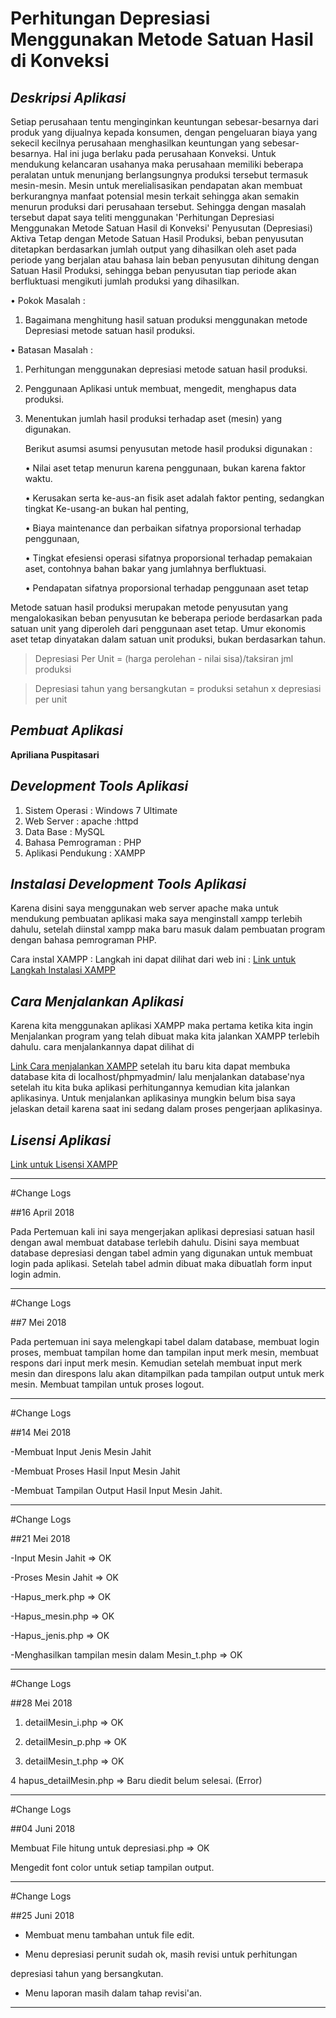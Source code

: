 
# Perhitungan Depresiasi Menggunakan Metode Satuan Hasil di Konveksi


***Deskripsi Aplikasi***
---

Setiap perusahaan tentu menginginkan keuntungan sebesar-besarnya dari
produk yang dijualnya kepada konsumen, dengan pengeluaran biaya yang sekecil
kecilnya perusahaan menghasilkan keuntungan yang sebesar-besarnya. Hal ini
juga berlaku pada perusahaan Konveksi.
Untuk mendukung kelancaran usahanya maka perusahaan memiliki beberapa peralatan
untuk menunjang berlangsungnya produksi tersebut termasuk mesin-mesin.
Mesin untuk merelialisasikan pendapatan akan membuat berkurangnya manfaat 
potensial mesin terkait sehingga akan semakin menurun produksi dari perusahaan
tersebut. Sehingga dengan masalah tersebut dapat saya teliti menggunakan 
'Perhitungan Depresiasi Menggunakan Metode Satuan Hasil di Konveksi'
Penyusutan (Depresiasi) Aktiva Tetap dengan Metode Satuan Hasil Produksi, beban 
penyusutan ditetapkan berdasarkan jumlah output yang dihasilkan oleh 
aset pada periode yang berjalan atau bahasa lain beban penyusutan dihitung 
dengan Satuan Hasil Produksi, sehingga beban penyusutan tiap periode akan 
berfluktuasi mengikuti jumlah produksi yang dihasilkan.

• Pokok Masalah :
1. Bagaimana menghitung hasil satuan produksi menggunakan metode 
    Depresiasi metode satuan hasil produksi.
    
• Batasan Masalah :
1. Perhitungan menggunakan depresiasi metode satuan hasil produksi.
2. Penggunaan Aplikasi untuk membuat, mengedit, menghapus data produksi.
3. Menentukan jumlah hasil produksi terhadap aset (mesin) yang digunakan.

    Berikut asumsi asumsi penyusutan metode hasil produksi digunakan :
    
    •	Nilai aset tetap menurun karena penggunaan, bukan karena faktor waktu.
    
    •	Kerusakan serta ke-aus-an fisik aset adalah faktor penting, sedangkan tingkat 
        Ke-usang-an bukan hal penting,
        
    •	Biaya maintenance dan perbaikan sifatnya proporsional terhadap penggunaan,
    
    •	Tingkat efesiensi operasi sifatnya proporsional terhadap pemakaian aset, 
        contohnya bahan bakar yang jumlahnya berfluktuasi.
        
    •	Pendapatan sifatnya proporsional terhadap penggunaan aset tetap
    

Metode satuan hasil produksi merupakan metode penyusutan yang mengalokasikan beban 
penyusutan ke beberapa periode berdasarkan pada satuan unit yang diperoleh dari 
penggunaan aset tetap. Umur ekonomis aset tetap dinyatakan dalam satuan unit 
produksi, bukan berdasarkan tahun.

> Depresiasi Per Unit = (harga perolehan - nilai sisa)/taksiran jml produksi

> Depresiasi tahun yang bersangkutan = produksi setahun x depresiasi per unit


***Pembuat Aplikasi***
---

**Apriliana Puspitasari**


***Development Tools Aplikasi***
---

1. Sistem Operasi     : Windows 7 Ultimate
2. Web Server         : apache :httpd
3. Data Base          : MySQL
4. Bahasa Pemrograman : PHP
5. Aplikasi Pendukung : XAMPP 


***Instalasi Development Tools Aplikasi***
---

Karena disini saya menggunakan web server apache maka untuk mendukung pembuatan
aplikasi maka saya menginstall xampp terlebih dahulu, setelah diinstal xampp 
maka baru masuk dalam pembuatan program dengan bahasa pemrograman PHP.

Cara instal XAMPP :
Langkah ini dapat dilihat dari web ini :
[Link untuk Langkah Instalasi XAMPP](https://webhostmu.com/cara-instal-xampp/)


***Cara Menjalankan Aplikasi***
---

Karena kita menggunakan aplikasi XAMPP maka pertama ketika kita ingin Menjalankan
program yang telah dibuat maka kita jalankan XAMPP terlebih dahulu.
cara menjalankannya dapat dilihat di 

[Link Cara menjalankan XAMPP](https://webhostmu.com/cara-instal-xampp/)
setelah itu baru kita dapat membuka database kita di localhost/phpmyadmin/
lalu menjalankan database'nya setelah itu kita buka aplikasi perhitungannya 
kemudian kita jalankan aplikasinya. Untuk menjalankan aplikasinya mungkin
belum bisa saya jelaskan detail karena saat ini sedang dalam proses 
pengerjaan aplikasinya.


***Lisensi Aplikasi***
---

[Link untuk Lisensi XAMPP](https://id.wikipedia.org/wiki/XAMPP)

---

#Change Logs

##16 April 2018


Pada Pertemuan kali ini saya mengerjakan aplikasi depresiasi satuan hasil dengan awal membuat
database terlebih dahulu. Disini saya membuat database depresiasi dengan tabel admin yang digunakan 
untuk membuat login pada aplikasi.
Setelah tabel admin dibuat maka dibuatlah form input login admin.

---

#Change Logs

##7 Mei 2018


Pada pertemuan ini saya melengkapi tabel dalam database, membuat login proses,
membuat tampilan home dan tampilan input merk mesin, membuat respons dari input merk mesin.
Kemudian setelah membuat input merk mesin dan direspons lalu akan ditampilkan pada tampilan
output untuk merk mesin.
Membuat tampilan untuk proses logout.

---

#Change Logs

##14 Mei 2018


-Membuat Input Jenis Mesin Jahit

-Membuat Proses Hasil Input Mesin Jahit

-Membuat Tampilan Output Hasil Input Mesin Jahit.


---

#Change Logs

##21 Mei 2018

-Input Mesin Jahit => OK

-Proses Mesin Jahit => OK

-Hapus_merk.php => OK

-Hapus_mesin.php => OK

-Hapus_jenis.php => OK

-Menghasilkan tampilan mesin dalam Mesin_t.php => OK


---

#Change Logs

##28 Mei 2018

1. detailMesin_i.php => OK

2. detailMesin_p.php => OK

3. detailMesin_t.php => OK

4 hapus_detailMesin.php => Baru diedit belum selesai. (Error)


---

#Change Logs

##04 Juni 2018

Membuat File hitung untuk depresiasi.php => OK

Mengedit font color untuk setiap tampilan output.


---

#Change Logs

##25 Juni 2018

- Membuat menu tambahan untuk file edit.

- Menu depresiasi perunit sudah ok, masih revisi untuk perhitungan

depresiasi tahun yang bersangkutan.

- Menu laporan masih dalam tahap revisi'an.


---
